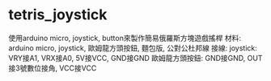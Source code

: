 # tetris_joystick
使用arduino micro, joystick, button來製作簡易俄羅斯方塊遊戲搖桿
材料: arduino micro, joystick, 歐姆龍方頭按鈕, 麵包版, 公對公杜邦線
接線:
    joystick: VRY接A1, VRX接A0, 5V接VCC, GND接GND
    歐姆龍方頭按鈕: GND接GND, OUT接3號數位接角, VCC接VCC
